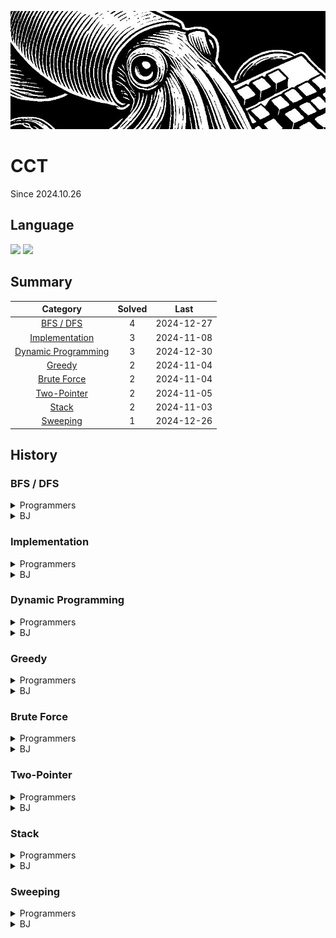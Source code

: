 <a href="*"><img src="./banner.jpg"></a>

# CCT

Since 2024.10.26

## Language

<a href="*"><img src="https://img.shields.io/badge/java-007396?style=for-the-badge&logo=OpenJDK&logoColor=white"></a>
<a href="*"><img src="https://img.shields.io/badge/JavaScript-F7DF1E?style=for-the-badge&logo=JavaScript&logoColor=white"></a>

## Summary

|                  Category                   | Solved |    Last    |
| :-----------------------------------------: | :----: | :--------: |
|           [BFS / DFS](#bfs--dfs)            |   4    | 2024-12-27 |
|      [Implementation](#implementation)      |   3    | 2024-11-08 |
| [Dynamic Programming](#dynamic-programming) |   3    | 2024-12-30 |
|              [Greedy](#greedy)              |   2    | 2024-11-04 |
|         [Brute Force](#brute-force)         |   2    | 2024-11-04 |
|         [Two-Pointer](#two-pointer)         |   2    | 2024-11-05 |
|               [Stack](#Stack)               |   2    | 2024-11-03 |
|            [Sweeping](#sweeping)            |   1    | 2024-12-26 |

## History

### BFS / DFS

<details>
  <summary>Programmers</summary>

1. [리코쳇 로봇 Lv.2](./solved/6.md)
2. [숫자 변환하기 Lv.2](./solved/8.md)
3. [혼자서 하는 틱택토 Lv.2](./solved/9.md)
4. [부대 복귀 Lv.3](./solved/17.md)
</details>
<details>
  <summary>BJ</summary>

</details>

### Implementation

<details>
  <summary>Programmers</summary>

1. [개인정보 수집 유효기간 Lv.1](./solved/2.md)
2. [과제 진행하기 Lv.2](./solved/5.md)
3. [행렬 테두리 회전하기 Lv.2](./solved/14.md)
</details>
<details>
  <summary>BJ</summary>

</details>

### Dynamic Programming

<details>
  <summary>Programmers</summary>

1. [배달 Lv.2](./solved/15.md)
2. [가장 큰 정사각형 찾기 Lv.2](./solved/18.md)
3. [스티커 모으기(2) Lv.3](./solved/19.md)
</details>
<details>
  <summary>BJ</summary>

</details>

### Greedy

<details>
  <summary>Programmers</summary>

1. [요격 시스템 Lv.2](./solved/1.md)
2. [디펜스 게임 Lv.2](./solved/12.md)
</details>
<details>
  <summary>BJ</summary>

</details>

### Brute Force

<details>
  <summary>Programmers</summary>

1. [광물 캐기 Lv.2](./solved/3.md)
2. [이모티콘 할인행사 Lv.2](./solved/11.md)
</details>
<details>
  <summary>BJ</summary>

</details>

### Two-Pointer

<details>
  <summary>Programmers</summary>

1. [연속된 부분 수열의 합 Lv.2](./solved/4.md)
2. [두 큐 합 같게 만들기 Lv.2](./solved/13.md)
</details>
<details>
  <summary>BJ</summary>

</details>

### Stack

<details>
  <summary>Programmers</summary>

1. [뒤에 있는 큰 수 찾기 Lv.2](./solved/7.md)
2. [택배 배달과 수거하기 Lv.2](./solved/10.md)
</details>
<details>
  <summary>BJ</summary>

</details>

### Sweeping

<details>
  <summary>Programmers</summary>

1. [인사 고과 Lv.3](./solved/16.md)

</details>
<details>
  <summary>BJ</summary>

</details>
